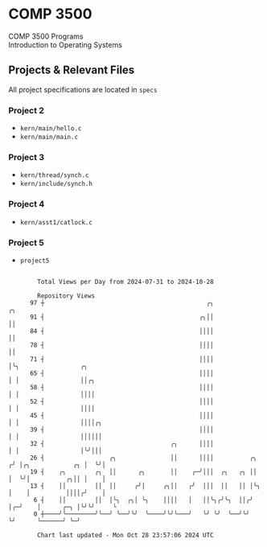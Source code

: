 # COMP 3500
COMP 3500 Programs  
Introduction to Operating Systems  
## Projects & Relevant Files
All project specifications are located in `specs`
### Project 2
- `kern/main/hello.c`
- `kern/main/main.c`
### Project 3
- `kern/thread/synch.c`
- `kern/include/synch.h`
### Project 4
- `kern/asst1/catlock.c`
### Project 5
- `project5`

```

        Total Views per Day from 2024-07-31 to 2024-10-28

        Repository Views
      97 ┼                                             ╭╮                ╭╮
      91 ┤                                           ╭╮││                ││
      84 ┤                                           ││││                ││
      78 ┤                                           ││││                ││
      71 ┤                                           ││││                │╰╮                 ╭╮
      65 ┤                                           ││││                │ │                 ││╭╮
      58 ┤                                           ││││                │ │                 ││││
      52 ┤                                           ││││                │ │                 ││││
      45 ┤                                           ││││                │ │                 ││││╭╮
      39 ┤                                           ││││                │ │                 ││││││
      32 ┤                                   ╭╮      ││││                │ │                 │╰╯│││
      26 ┤                  ╭╮               ││      ││││          ╭╮   ╭╯ │╭╮            ╭╮ │  ╰╯│
      19 ┤    ╭╮        ╭╮  ││      ╭╮       ││    ╭─╯│││  ╭╮   ╭╮ ││   │  ╰╯│          ╭╮││ │    │
      13 ┤    ││        ││  ││     ╭╯│     ╭╮││   ╭╯  │││  ││   ││ │╰╮  │    │          ││││╭╯    │
       6 ┤    ││        ││  │╰╮  ╭╮│ ╰╮    ││││   │   ││╰╮╭╯╰╮  ││╭╯ │╭─╯    │      ╭─╮ │╰╯╰╯     ╰
       0 ┼────╯╰────────╯╰──╯ ╰──╯╰╯  ╰────╯╰╯╰───╯   ╰╯ ╰╯  ╰──╯╰╯  ╰╯      ╰──────╯ ╰─╯

        Chart last updated - Mon Oct 28 23:57:06 2024 UTC
        
```
